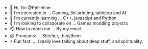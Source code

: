 - 👋 Hi, I’m @Pet-etine
- 👀 I’m interested in ... Gaming, 3d-printing, tabletop and AI
- 🌱 I’m currently learning ... C++, javascipt and Python
- 💞️ I’m looking to collaborate on ... Games modding projects
- 📫 How to reach me ... By my email
- 😄 Pronouns: ... She/her, they/them
- ⚡ Fun fact: ... I really love talking about deep stuff, and spirituality.

<!---
Pet-etine/Pet-etine is a ✨ special ✨ repository because its `README.md` (this file) appears on your GitHub profile.
You can click the Preview link to take a look at your changes.
--->
